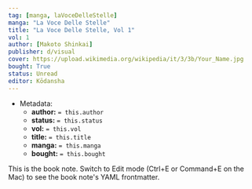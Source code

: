 ```yaml
---
tag: [manga, laVoceDelleStelle]
manga: "La Voce Delle Stelle"
title: "La Voce Delle Stelle, Vol 1"
vol: 1
author: [Makoto Shinkai]
publisher: d/visual
cover: https://upload.wikimedia.org/wikipedia/it/3/3b/Your_Name.jpg
bought: True
status: Unread
editor: Kōdansha
---
```



- Metadata:
	- **author:** `= this.author`
	- **status:** `= this.status`
	- **vol:** `= this.vol`
	- **title:** `= this.title`
	- **manga:** `= this.manga`
	- **bought:** `= this.bought`

This is the book note. Switch to Edit mode (Ctrl+E or Command+E on the Mac) to see the book note's YAML frontmatter.